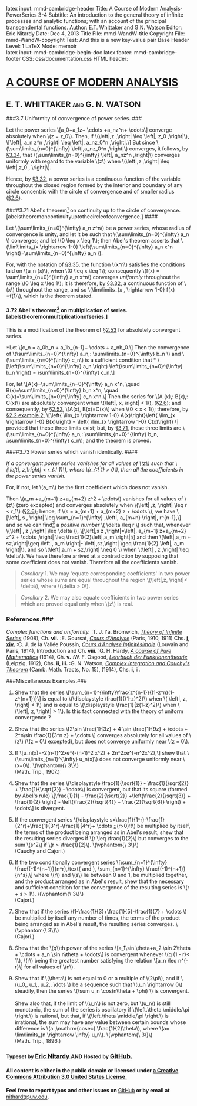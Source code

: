latex input:	mmd-cambridge-header
Title:	A Course of Modern Analysis-PowerSeries 3-4
Subtitle:	An introduction to the general theory of
	infinite processes and analytic functions;
	with an account of the principal
	transcendental functions.
Author:	E.T. Whittaker and G.N. Watson
Editor:	Eric Nitardy
Date:	Dec 4, 2013
Title File:	mmd-WandW-title
Copyright File:	mmd-WandW-copyright
Test:	And this is a new key-value pair
Base Header Level:	1
LaTeX Mode:	memoir  
latex input:	mmd-cambridge-begin-doc 
latex footer:	mmd-cambridge-footer
CSS:	css/documentation.css
HTML header:	<script type="text/javascript"
	src="http://cdn.mathjax.org/mathjax/latest/MathJax.js?config=TeX-AMS_HTML-full"></script>
	<script type="text/javascript" src="js/showhide.js"></script>
	<script type="text/javascript" src="js/mathjaxend.js"></script>


<div id="header"><h1><a href="CMA00-Front.html">A COURSE OF MODERN<span>&nbsp;</span>ANALYSIS</a></h1><h2>E. T. WHITTAKER <span style="font-size:65%;">AND</span> G.<span>&nbsp;</span>N.<span>&nbsp;</span>WATSON</h2></div>

<div markdown=1 id="content">
<div markdown=1 class="contenttext">

###3.7 Uniformity of convergence of power series. ###

Let the power series 
\\[a_0+a_1z+ \cdots +a_nz^n+ \cdots\\]
converge absolutely when \\(z = z_0\\). Then, if \\(\left|\,z \,\right| \leq \left|\, z_0 \,\right|\\),
\\[\left|\, a_n z^n \,\right| \leq \left|\, a_nz_0^n \,\right|.\\]
But since \\(\sum\limits_{n=0}^{\infty} \left|\,a_nz_0^n \,\right|\\) converges, it follows, by [§3.34](CMA03-2-Uniformity.html#aconditionduetoweierstrassforuniformconvergence.), that \\(\sum\limits_{n=0}^{\infty} \left|\, a_nz^n \,\right|\\) converges uniformly with regard to the variable \\(z\\) when \\(\left|\,z \,\right| \leq \left|\,z_0 \, \right|\\). 

Hence, by [§3.32,](CMA03-2-Uniformity.html#connexionofdiscontinuitywithnon-uniformconvergence.) a power series is a continuous function of the variable 
throughout the closed region formed by the interior and boundary of any 
circle concentric with the circle of convergence and of smaller radius ([§2.6](CMA02-3-MoreSeries.html#powerseries)). 

####3.71 Abel's theorem[^abelscircle,-1] on continuity up to the circle of convergence. [abelstheoremoncontinuityuptothecircleofconvergence.] ####

[^abelscircle,-1]: [*Journal für Math.* **i.** (1826)](http://gdz.sub.uni-goettingen.de/dms/load/toc/?PPN=PPN243919689_0001), pp. 311-339, Theorem **iv.** Abel's proof employs directly the arguments by which the theorems of [§3.32](CMA03-2-UniformityMN.html#connexionofdiscontinuitywithnon-uniformconvergence.) and [§3.35](CMA03-2-Uniformity.html#hardystestsforuniformconvergence.) are proved. In the case when \\(\sum \left|\, a_n \,\right|\\) converges, the theorem is obvious from [§3.7](#3.7uniformityofconvergenceofpowerseries.).

Let \\(\sum\limits_{n=0}^{\infty} a_n z^n\\) be a power series, whose radius of convergence is unity, and let it be such that \\(\sum\limits_{n=0}^{\infty} a_n \\)  converges; and let \\(0 \leq x \leq 1\\); then Abel's theorem asserts that \\(\lim\limits_{x \rightarrow 1-0} \left(\sum\limits_{n=0}^{\infty} a_n x^n \right)=\sum\limits_{n=0}^{\infty} a_n \\). 

For, with the notation of [§3.35](CMA03-2-Uniformity.html#hardystestsforuniformconvergence.), 
the function \\(x^n\\)  satisfies the conditions laid on \\(u_n (x)\\), when \\(0 \leq x \leq 1\\); consequently \\(f(x) = \sum\limits_{n=0}^{\infty} a_n x^n\\)  converges *uniformly* throughout the range \\(0 \leq x \leq 1\\); it is therefore, by [§3.32](CMA03-2-Uniformity.html#connexionofdiscontinuitywithnon-uniformconvergence.), a continuous 
function of \\(x\\) throughout the range, and so \\(\lim\limits_{x \, \rightarrow 1-0} f(x) =f(1)\\), which is the theorem stated. 

#### 3.72 Abel's theorem[^abelsproducts,-1] on multiplication of series. [abelstheoremonmultiplicationofseries.] ####

[^abelsproducts,-1]: [*Journal für Math.* **i.** (1826)](http://gdz.sub.uni-goettingen.de/dms/load/toc/?PPN=PPN243919689_0001), pp. 311-339, Theorem **vi.** This is Abel's original proof. In some text-books a more elaborate proof, by the use of Cesaro's sums ([§8.43](CMA08-2-MethodsOfSummation.html#8.43cesarosmethodofsummation.)), is given.

This is a modification of the theorem of [§2.53](CMA02-3-MoreSeries.html#cauchymultiplication) for absolutely convergent 
series. 

*Let \\[c_n = a_0b_n + a_1b_{n-1}+ \cdots + a_nb_0.\\] 
Then the convergence of \\(\sum\limits_{n=0}^{\infty} a_n,\: \sum\limits_{n=0}^{\infty} b_n \\) and \\(\sum\limits_{n=0}^{\infty} c_n\\) is a sufficient condition that *
\\[\left(\sum\limits_{n=0}^{\infty} a_n \right) \left(\sum\limits_{n=0}^{\infty} b_n \right) = \sum\limits_{n=0}^{\infty} c_n.\\]

For, let 
\\[A(x)=\sum\limits_{n=0}^{\infty} a_n x^n, \quad B(x)=\sum\limits_{n=0}^{\infty} b_n x^n, \quad C(x)=\sum\limits_{n=0}^{\infty} c_n x^n.\\]
Then the series for \\(A (x),\: B(x),\: C(x)\\) are absolutely convergent when 
\\(\left|\, x\, \right| < 1\\), ([§2.6](CMA02-3-MoreSeries.html#powerseries)); 
and consequently, by [§2.53](CMA02-3-MoreSeries.html#cauchymultiplication), 
\\[A(x)\, B(x)=C(x)\\] 
when \\(0 < x < 1\\); therefore, by [§2.2 example 2](CMA02-1-Limits.html#monotonicex2), 
\\[\left\{ \lim_{x \rightarrow 1-0} A(x)\right\}\left\{ \lim_{x \rightarrow 1-0} B(x)\right\} = \left\{ \lim_{x \rightarrow 1-0} C(x)\right\} \\] 
provided that these three limits exist; but, by [§3.71](#abelstheoremoncontinuityuptothecircleofconvergence.), these three limits are \\(\sum\limits_{n=0}^{\infty} a_n,\: \sum\limits_{n=0}^{\infty} b_n, \:\sum\limits_{n=0}^{\infty} c_n\\); and the theorem is proved. 

####3.73 Power series which vanish identically. ####

*If a convergent power series vanishes for all values of \\(z\\) such that \\(\left|\, z\,\right| < r_{\:\! 1}\\), where \\(r_{\:\! 1} > 0\\), then all the coefficients in the power series vanish.*

For, if not, let \\(a_m\\) be the first coefficient which does not vanish. 

[^findposnumber,+11]: It is sufficient to take \\(\delta\\) to be the smaller of the numbers \\(r\\) and \\(\frac{1}{2}\left|\,a_m \right| \div \sum\limits_{n=1}^{\infty} \,\left|\, a_{m+n}  \right|\, r^{n-1} \\).

Then \\(a_m +a_{m+1} z+a_{m+2} z^2 + \cdots\\) vanishes for all values of \\(z\\) (zero excepted) and converges absolutely when \\(\left| \,z\, \right| \leq r < r_1\\) ([§2.6](CMA02-3-MoreSeries.html#powerseries)); hence, if \\(s = a_{m+1} + a_{m+2} z +  \cdots \\), we have 
\\[\left|\, s \, \right| \leq \sum_{n=1}^{\infty} \,\left|\, a_{m+n}  \right|\, r^{n-1},\\]
and so we can find[^findposnumber,+11] a *positive number* \\( \delta \leq r \\)  such that, whenever \\(\left| \, z \,\right| \leq \delta \\), 
\\[\left|\,s z \,\right|=\left|\, a_{m+1} z+a_{m+2} z^2 + \cdots \,\right| \leq \frac{1}{2}\left|\,a_m \right|;\\]
and then \\(\left|\,a_m + sz\,\right|\geq \left|\, a_m \right|- \left|\,sz\,\right| \geq \frac{1}{2} \left|\, a_m \right|\\), and so \\(\left|\,a_m + sz\,\right| \neq 0 \\) when \\(\left| \, z \,\right| \leq \delta\\). 
We have therefore arrived at a contradiction by supposing that some coefficient does not vanish. Therefore all the coefficients vanish. 

>*Corollary* 1. We may 'equate corresponding coefficients' in two power series whose sums are equal throughout the region \\(\left|\,z\, \right|< \delta\\), where \\(\delta > 0\\). 

>*Corollary* 2. We may also equate coefficients in two power series which are proved equal only when \\(z\\) is real. 


### References.###

*Complex functions and uniformity.*
:T. J. l'a. Bromwich, [*Theory of Infinite Series*](https://archive.org/details/anintroductiont00bromgoog) (1908), Ch. **vii.** 
:E. Goursat, [*Cours d'Analyse*](https://archive.org/details/ed2coursdanalyse01gouruoft) (Paris, 1910, 1911) Chs. [**i**](https://archive.org/details/ed2coursdanalyse01gouruoft), [**xiv.**](https://archive.org/details/coursdanalysemat02gouruoft)
:C. J. de la Vallée Poussin, [*Cours d'Analyse Infinitésimale*](https://archive.org/details/danalyseinfinitesi01pousrich) (Louvain and Paris, 1914), 
Introduction and Ch. **viii.** 
:G. H. Hardy, [*A course of Pure Mathematics*](http://www.gutenberg.org/ebooks/38769) (1914), Ch. **v.** 
:W. F. Osgood, [*Lehrbuch der Funktionentheorie*](https://archive.org/details/lehrbuchderfunk01osgogoog) (Leipzig, 1912), Chs. **ii, iii.** 
:G. N. Watson, [*Complex Integration and Cauchy's Theorem*](https://archive.org/details/complexintegrat00watsrich) (Camb. Math. Tracts, 
No. 15), (1914), Chs. **i, ii.** 

<div markdown=1 id="exercises">

###Miscellaneous Examples.### 

1. Shew that the series \\[\sum_{n=1}^{\infty}\frac{z^{n-1}}{(1-z^n)(1-z^{n+1})}\\] is equal to \\(\displaystyle \frac{1}{(1-z)^2}\\) when \\( \left|\, z\, \right| < 1\\) and is equal to \\(\displaystyle \frac{1}{z(1-z)^2}\\) when \\(\left|\, z\, \right| > 1\\). Is this fact connected with the theory of uniform convergence ? 

2. Shew that the series \\[2\sin \frac{1}{3z} + 4 \sin \frac{1}{9z} + \cdots + 2^n\sin \frac{1}{3^n z} + \cdots \\] converges absolutely for all values of \\(z\\) (\\(z = 0\\) excepted), but does not converge uniformly near \\(z = 0\\).

3.  If \\[u_n(x)=-2(n-1)^2xe^{-(n-1)^2 x^2} + 2n^2xe^{-n^2x^2},\\] shew that \\(\sum\limits_{n=1}^{\infty} u_n(x)\\) does not converge uniformly near \\(x=0\\). \\(\vphantom{\\ 3\\}\\)<br>
(Math. Trip., 1907.)

4.  Shew that the series \\(\displaystyle \frac{1}{\sqrt{1}} - \frac{1}{\sqrt{2}} + \frac{1}{\sqrt{3}} - \cdots\\) is convergent, but that its square (formed by Abel's rule) \\[\frac{1}{1} - \frac{2}{\sqrt{2}} +\left(\frac{2}{\sqrt{3}} + \frac{1}{2} \right) - \left(\frac{2}{\sqrt{4}} + \frac{2}{\sqrt{6}} \right) + \cdots\\] is divergent.

5.  If the convergent series \\(\displaystyle s=\frac{1}{1^r}-\frac{1}{2^r}+\frac{1}{3^r}-\frac{1}{4^r}+ \cdots \;\;(r>0)\:\!\\) be multiplied by itself, the terms of the product being arranged as in Abel's result, shew that the resulting series diverges if \\(r \leq \frac{1}{2}\\) but converges to the sum \\(s^2\\) if \\(r > \frac{1}{2}\\). \\(\vphantom{\\ 3\\}\\)<br>
(Cauchy and Cajori.) 

6.   If the two conditionally convergent series \\[\sum_{n=1}^{\infty} \frac{(-1)^{n+1}}{n^r}\,\text{ and }\, \sum_{n=1}^{\infty} \frac{(-1)^{n+1}}{n^s},\\] where \\(r\\) and \\(s\\) lie between 0 and 1, be multiplied together, and the product arranged as in Abel's result, shew that the necessary and sufficient condition for the convergence of the resulting series is \\(r + s > 1\\). \\(\vphantom{\\ 3\\}\\)<br>
(Cajori.)

7.   Shew that if the series \\(1-\frac{1}{3}+\frac{1}{5}-\frac{1}{7} + \cdots \\) be multiplied by itself any number of times, the terms of the product being arranged as in Abel's result, the resulting series converges. \\(\vphantom{\\ 3\\}\\)<br>
(Cajori.)

8.   Shew that the \\(q\\)th power of the series \\[a_1\sin \theta+a_2 \sin 2\theta + \cdots + a_n \sin n\theta + \cdots\\] is convergent whenever \\(q (1 - r)< 1\\), \\(r\\) being the greatest number satisfying the relation \\[a_n \leq n^{-r}\\] for all values of \\(n\\).

9.   Shew that if \\(\theta\\) is not equal to 0 or a multiple of \\(2\pi\\), and if \\(u_0,\, u_1,\, u_2,\, \dots \\) be a sequence such that \\(u_n \rightarrow 0\\) steadily, then the series \\(\sum  u_n \cos(n\theta + \phi) \\) is convergent. <br><br>
Shew also that, if the limit of \\(u_n\\) is not zero, but \\(u_n\\) is still monotonic, the sum of the series is oscillatory if \\(\left.\theta \middle/\pi \right.\\)  is rational, but that, if \\(\left.\theta \middle/\pi \right.\\) is irrational, the sum may have any value between certain bounds whose difference is \\(a \,\mathrm{cosec} \frac{1}{2}\theta\\), where \\(a= \lim\limits_{n \rightarrow \infty} u_n\\). \\(\vphantom{\\ 3\\}\\)<br>
(Math. Trip., 1896.)


</div>

</div>

</div>



<div id="footer">
<h3><span style="font-size:85%;">Typeset by </span><a href="../index.html" target="_blank">Eric Nitardy </a> <span style="font-size:85%;">AND Hosted by </span><a href="https://github.com/"> GitHub.</a></h3>
<h4>All content is either in the public domain or licensed under <a href="http://creativecommons.org/licenses/by/3.0/us/">a Creative Commons Attribution 3.0 United States License.</a></h4>
<h4>Feel free to report typos and other issues on <span style="font-weight: 400;"><a href="https://github.com/CdLbB/cdlbb.github.com/tree/master/WandW">GitHub</a></span> or by email at <span style="font-weight: 400;"><a href="&#x6d;&#x61;&#x69;&#108;&#116;&#111;&#58;&#110;&#x69;&#x74;&#104;&#x61;&#114;&#100;&#x74;&#x40;&#x75;&#x77;&#46;&#101;&#x64;&#x75;">&#x6e;&#x69;&#116;&#x68;&#x61;&#114;&#100;&#x74;&#x40;&#117;&#119;&#x2e;&#101;&#x64;&#x75;</a></span>.</h4>
</div>



<div id="navunicont" class="navigation" style="visibility:hidden;" >
<h2 id="contents">Contents</h2>
<ul>
<li class="part"><a onClick="hideIt('navunicont');showIt('navfront');">FRONTMATTER</a>
  <ul>
    <li><a href="CMA00-Front.html#contents">Table of Contents</a></li>
  </ul>
</li>
<li class="part"><a onClick="hideIt('navunicont');showIt('navprocesses');">PROCESSES OF ANALYSIS</a>
  <ul>
    <li class="more"><a onClick="hideIt('navunicont');showIt('navprocesses');"> more . . . </a></li>
    <li><a href="CMA02-1-Limits.html#thetheoryofconvergence">The Theory of Convergence</a></li>
    <li><a href="CMA03-1-ContinuousFns.html#continuousfunctionsanduniformconvergence">Continuity and Uniform Convergence</a>
      <ul>
        <li><a href="CMA03-1-ContinuousFns.html#thedependenceofonecomplexnumberonanother">Functions of a Complex Variable</a></li>
        <li><a href="CMA03-1-ContinuousFns.html#continuityoffunctionsofrealvariables">Continuity of Functions of Real Variables</a></li>
	<li><a href="CMA03-2-Uniformity.html#seriesofvariableterms.uniformityofconvergence.">Uniformity of Convergence</a></li>
	<li><a href="CMA03-2-Uniformity.html#discussionofaparticulardoubleseries.">A Particular Double Series</a></li>
	<li><a href="CMA03-3-Heine-Borel.html#theconceptofuniformity.">The Concept of Uniformity</a></li>
	<li><a href="CMA03-3-Heine-Borel.html#themodifiedheine-boreltheorem.">The Modified Heine-Borel Theorem</a></li>
	<li class="current"><a href="#3.7uniformityofconvergenceofpowerseries.">Uniform Convergence of Power Series</a>
	   <ul>
	       <li ><a href="#abelstheoremoncontinuityuptothecircleofconvergence.">Abel&#8217;s theorem on continuity up to the circle of convergence</a>
              <li><a href="#abelstheoremonmultiplicationofseries.">Abel&#8217;s theorem on multiplication of series</a>
              <li><a href="#3.73powerserieswhichvanishidentically.">Power series which vanish identically</a>
          </ul>
       </li>
       <li class="current"><a href="#references.">References</a></li>
        <li class="current"><a href="#miscellaneousexamples.">Miscellaneous Examples</a></li>
      </ul>
    </li>
    <li><a href="CMA04-1-Integration.html">The Theory of Riemann Integration</a></li>
    <li class="more"><a onClick="hideIt('navunicont');showIt('navprocesses');"> more . . . </a></li>
  </ul>
</li>
<li class="part"><a onClick="hideIt('navunicont');showIt('navtranscendental');">THE TRANSCENDENTAL FUNCTIONS</a></li>
<li class="part"><a onClick="hideIt('navunicont');showIt('navback');">BACKMATTER</a> 
   <ul >
     <li ><a href="CMA24-Appendix-I-LogrithmAndExponential.html">Appendix</a></li>
   </ul>
</li>
</ul>
</div>


<div id="navfront" class="navigation" style="visibility:hidden;" >
<h2 id="contents">Contents</h2>
<ul>
<li class="part"><a>FRONTMATTER</a>
  <ul>
    <li><a href="CMA00-Front.html#acourseof">Title Page</a></li>
    <li><a href="CMA00-Front.html#cambridgeuniversitypress">Copyright</a></li>
    <li><a href="CMA00-Front.html#preface">Preface</a></li>
    <li><a href="CMA00-Front.html#editorsnote">Editor&#8217;s Note</a></li>
    <li class="toc"><a href="CMA00-Front.html#contents">Table of Contents</a></li>
  </ul>
</li>
<li class="part"><a onClick="hideIt('navfront');showIt('navprocesses');">PROCESSES OF ANALYSIS</a>  
<ul>
    <li class="more current"><a onClick="showIt('navunicont');hideIt('navfront');"> you are here . . . </a></li>
  </ul>
</li>
<li class="part"><a onClick="hideIt('navfront');showIt('navtranscendental');">THE TRANSCENDENTAL FUNCTIONS</a></li>
<li class="part"><a onClick="hideIt('navfront');showIt('navback');">BACKMATTER</a></li>
</ul>
</div>


<div id="navprocesses" class="navigation" style="visibility:hidden;" >
<h2 id="contents">Contents</h2>
<ul>
<li class="part"><a onClick="showIt('navfront');hideIt('navprocesses');">FRONTMATTER</a></li>
<li class="part"><a>PROCESSES OF ANALYSIS</a>
  <ul >
    <li><a href="CMA01-Complex.html">Complex Numbers</a></li>
    <li><a href="CMA02-1-Limits.html">The Theory of Convergence</a></li>
     <li><a href="#" onClick="showIt('navunicont');hideIt('navprocesses');">Continuity and Uniform Convergence</a></li>
     <li class="more current"><a onClick="showIt('navunicont');hideIt('navprocesses');"> you are here . . . </a></li>
     <li><a href="CMA04-1-Integration.html">The Theory of Riemann Integration</a></li>
     <li><a href="CMA05-1-AnalyticFunctions.html">The Properties of Analytic Functions</a></li>
      <li><a href="CMA06-1-Residues.html">The Theory of Residues</a></li>
     <li><a href="CMA07-1-ExpansionOfFunctions.html">Expanding Functions in Infinite Series</a></li>
     <l><a href="CMA08-1-AsymptoticExpansion.html">Asymptotic Expansions and Summability</a></li>
     <li class="notdone"><a href="whereOwhere.html">Fourier Series &amp; Trigonometrical Series</a></li>
     <li class="notdone"><a href="whereOwhere.html">Linear Differential Equations</a></li>
     <li class="notdone"><a href="whereOwhere.html">Integral Equations</a></li>
  </ul>
</li>
<li class="part"><a onClick="hideIt('navprocesses');showIt('navtranscendental');">THE TRANSCENDENTAL FUNCTIONS</a></li>
<li class="part"><a onClick="hideIt('navprocesses');showIt('navback');">BACKMATTER</a></li>
</ul>
</div>


<div id="navtranscendental" class="navigation" style="visibility:hidden;" >
<h2 id="contents">Contents</h2>
<ul>
<li class="part"><a onClick="showIt('navfront');hideIt('navtranscendental');">FRONTMATTER</a></li>
<li class="part"><a onClick="showIt('navprocesses');hideIt('navtranscendental');">PROCESSES OF ANALYSIS</a> 
<ul>
    <li class="more current"><a onClick="showIt('navunicont');hideIt('navtranscendental');"> you are here . . . </a></li>
  </ul>
</li>
<li class="part"><a>THE TRANSCENDENTAL FUNCTIONS</a>
  <ul>
    <li class="notdone"><a href="whereOwhere.html">The Gamma Function</a></li>
    <li class="notdone"><a href="whereOwhere.html">The Zeta Function</a></li>
    <li class="notdone"><a href="whereOwhere.html">The Hypergeometric Function</a></li>
    <li class="notdone"><a href="whereOwhere.html">Legendre Functions</a></li>
    <li class="notdone"><a href="whereOwhere.html">The Confluent Hypergeometric Function</a></li>
    <li class="notdone"><a href="whereOwhere.html">Bessel Functions</a></li>
    <li class="notdone"><a href="whereOwhere.html">The Equations of Mathematical Physics</a></li>
    <li class="notdone"><a href="whereOwhere.html">Mathieu Functions</a></li>
    <li class="notdone"><a href="whereOwhere.html">Elliptic &amp; Weierstrassian Functions</a></li>
    <li class="notdone"><a href="whereOwhere.html">The Theta Functions</a></li>
    <li class="notdone"><a href="whereOwhere.html">The Jacobian Elliptic Functions</a></li>
    <li class="notdone"><a href="whereOwhere.html">Ellipsoidal Harmonics &amp; Lamé&#8217;s Equation</a></li> 
  </ul>
  </li>
<li class="part"><a onClick="hideIt('navtranscendental');showIt('navback');">BACKMATTER</a></li>
</ul>
</div>


<div id="navback" class="navigation" style="visibility:hidden;" >
<h2 id="contents">Contents</h2>
<ul>
<li class="part"><a onClick="showIt('navfront');hideIt('navback');">FRONTMATTER</a></li>
<li class="part"><a onClick="showIt('navprocesses');hideIt('navback');">PROCESSES OF ANALYSIS</a>  
<ul>
    <li class="more current"><a onClick="showIt('navunicont');hideIt('navback');"> you are here . . . </a></li>
  </ul>
</li>
<li class="part"><a onClick="showIt('navtranscendental');hideIt('navback');">THE TRANSCENDENTAL FUNCTIONS</a></li>
<li class="part"><a>BACKMATTER</a>
  <ul >
    <li ><a href="CMA24-Appendix-I-LogrithmAndExponential.html">Appendix</a></li>
    <li ><a href="whereOwhere.html">Authors Quoted</a></li>
  </ul>
</li>
</ul>
</div>



<div id="navfixedleft" class="fixedBleft">
<p><a href="CMA03-3-Heine-Borel.html">&#x25C0;</a></p>
</div>

<div id="navfixedrightempty" class="fixedBright" style="visibility: visible;">
<p><a onClick="showIt('navunicont');hideIt('navfront');hideIt('navprocesses');hideIt('navtranscendental');hideIt('navback');showIt('navfixedrightlist');hideIt('navfixedrightempty');" style="float: left;">&#x25A4;</a> <a href="CMA04-1-Integration.html" style="float: right;">&#x25B6;</a></p>
</div>

<div  id="navfixedrightlist" class="fixedBright" style="visibility: hidden;">
<p><a onClick="hideIt('navunicont');hideIt('navfront');hideIt('navprocesses');hideIt('navtranscendental');hideIt('navback');hideIt('navfixedrightlist');showIt('navfixedrightempty');" style="float: left;">&#x25A2;</a> <a href="CMA04-1-Integration.html" style="float: right;">&#x25B6;	</a></p>
</div>